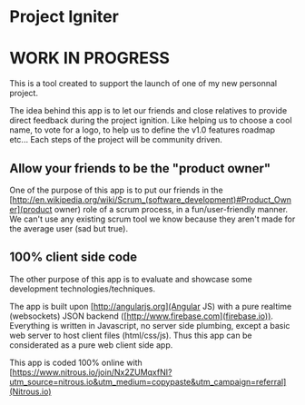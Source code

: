 # Project Igniter
# WORK IN PROGRESS

This is a tool created to support the launch of one of my new personnal project.

The idea behind this app is to let our friends and close relatives to provide direct feedback during the project ignition.
Like helping us to choose a cool name, to vote for a logo, to help us to define the v1.0 features roadmap etc...
Each steps of the project will be community driven.

## Allow your friends to be the "product owner"

One of the purpose of this app is to put our friends in the [http://en.wikipedia.org/wiki/Scrum_(software_development)#Product_Owner](product owner) role of a scrum process, in a fun/user-friendly manner.
We can't use any existing scrum tool we know because they aren't made for the average user (sad but true).

## 100% client side code

The other purpose of this app is to evaluate and showcase some development technologies/techniques.

The app is built upon [http://angularjs.org](Angular JS) with a pure realtime (websockets) JSON backend ([http://www.firebase.com](firebase.io)).
Everything is written in Javascript, no server side plumbing, except a basic web server to host client files (html/css/js).
Thus this app can be considerated as a pure web client side app.

This app is coded 100% online with [https://www.nitrous.io/join/Nx2ZUMqxfNI?utm_source=nitrous.io&utm_medium=copypaste&utm_campaign=referral](Nitrous.io)
